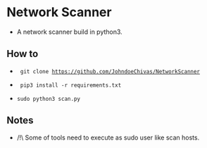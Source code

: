 # Network Scanner

* A network scanner build in python3.

## How to 

* <code> git clone https://github.com/JohndoeChivas/NetworkScanner </code>

* <code> pip3 install -r requirements.txt </code>

* <code>sudo python3 scan.py </code>

## Notes

* /!\ Some of tools need to execute as sudo user like scan hosts. 


